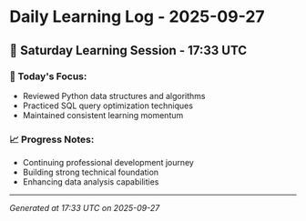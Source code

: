 # Daily Learning Log - 2025-09-27

## 📅 Saturday Learning Session - 17:33 UTC

### 🎯 Today's Focus:
- Reviewed Python data structures and algorithms
- Practiced SQL query optimization techniques
- Maintained consistent learning momentum

### 📈 Progress Notes:
- Continuing professional development journey
- Building strong technical foundation
- Enhancing data analysis capabilities

---
*Generated at 17:33 UTC on 2025-09-27*
